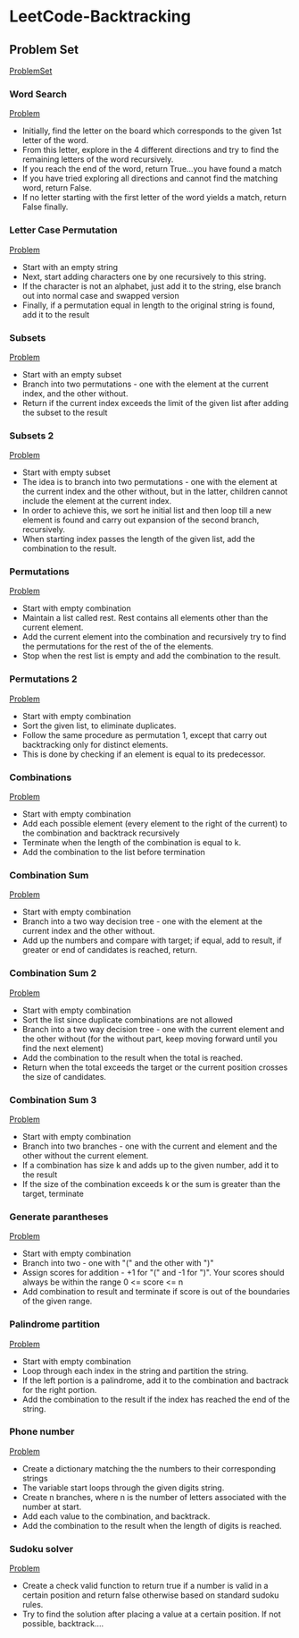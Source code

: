 # LeetCode-Backtracking

## Problem Set

[ProblemSet](https://seanprashad.com/leetcode-patterns/)

### Word Search 
[Problem](https://leetcode.com/problems/word-search/)
* Initially, find the letter on the board which corresponds to the given 1st letter of the word.
* From this letter, explore in the 4 different directions and try to find the remaining letters of the word recursively.
* If you reach the end of the word, return True...you have found a match
* If you have tried exploring all directions and cannot find the matching word, return False.
* If no letter starting with the first letter of the word yields a match, return False finally.

### Letter Case Permutation
[Problem](https://leetcode.com/problems/letter-case-permutation/)
* Start with an empty string
* Next, start adding characters one by one recursively to this string.
* If the character is not an alphabet, just add it to the string, else branch out into normal case and swapped version
* Finally, if a permutation equal in length to the original string is found, add it to the result

### Subsets
[Problem](https://leetcode.com/problems/subsets/)
* Start with an empty subset
* Branch into two permutations - one with the element at the current index, and the other without.
* Return if the current index exceeds the limit of the given list after adding the subset to the result

### Subsets 2
[Problem](https://leetcode.com/problems/subsets-ii/)
* Start with empty subset
* The idea is to branch into two permutations - one with the element at the current index and the other without, but in the latter, children cannot include the element at the current index.
* In order to achieve this, we sort he initial list and then loop till a new element is found and carry out expansion of the second branch, recursively.
* When starting index passes the length of the given list, add the combination to the result.

### Permutations
[Problem](https://leetcode.com/problems/permutations/)
* Start with empty combination
* Maintain a list called rest. Rest contains all elements other than the current element.
* Add the current element into the combination and recursively try to find the permutations for the rest of the of the elements.
* Stop when the rest list is empty and add the combination to the result.

### Permutations 2
[Problem](https://leetcode.com/problems/permutations-ii/)
* Start with empty combination
* Sort the given list, to eliminate duplicates.
* Follow the same procedure as permutation 1, except that carry out backtracking only for distinct elements.
* This is done by checking if an element is equal to its predecessor.

### Combinations
[Problem](https://leetcode.com/problems/combinations/)
* Start with empty combination
* Add each possible element (every element to the right of the current) to the combination and backtrack recursively
* Terminate when the length of the combination is equal to k.
* Add the combination to the list before termination

### Combination Sum
[Problem](https://leetcode.com/problems/combination-sum/)
* Start with empty combination
* Branch into a two way decision tree - one with the element at the current index and the other without.
* Add up the numbers and compare with target; if equal, add to result, if greater or end of candidates is reached, return.

### Combination Sum 2
[Problem](https://leetcode.com/problems/combination-sum-ii/)
* Start with empty combination
* Sort the list since duplicate combinations are not allowed
* Branch into a two way decision tree - one with the current element and the other without (for the without part, keep moving forward until you find the next element)
* Add the combination to the result when the total is reached.
* Return when the total exceeds the target or the current position crosses the size of candidates.

### Combination Sum 3
[Problem](https://leetcode.com/problems/combination-sum-iii/)
* Start with empty combination
* Branch into two branches - one with the current and element and the other without the current element.
* If a combination has size k and adds up to the given number, add it to the result
* If the size of the combination exceeds k or the sum is greater than the target, terminate

### Generate parantheses 
[Problem](https://leetcode.com/problems/generate-parentheses/)
* Start with empty combination
* Branch into two - one with "(" and the other with ")"
* Assign scores for addition - +1 for "(" and -1 for ")". Your scores should always be within the range 0 <= score <= n
* Add combination to result and terminate if score is out of the boundaries of the given range.

### Palindrome partition
[Problem](https://leetcode.com/problems/palindrome-partitioning/)
* Start with empty combination
* Loop through each index in the string and partition the string.
* If the left portion is a palindrome, add it to the combination and bactrack for the right portion.
* Add the combination to the result if the index has reached the end of the string.

### Phone number
[Problem](https://leetcode.com/problems/letter-combinations-of-a-phone-number/)
* Create a dictionary matching the the numbers to their corresponding strings
* The variable start loops through the given digits string.
* Create n branches, where n is the number of letters associated with the number at start.
* Add each value to the combination, and backtrack.
* Add the combination to the result when the length of digits is reached.

### Sudoku solver
[Problem](https://leetcode.com/problems/sudoku-solver/)
* Create a check valid function to return true if a number is valid in a certain position and return false otherwise based on standard sudoku rules.
* Try to find the solution after placing a value at a certain position. If not possible, backtrack....



